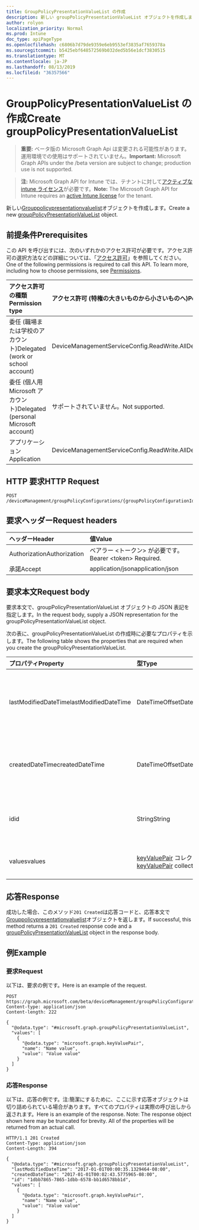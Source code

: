 ```yaml
---
title: GroupPolicyPresentationValueList の作成
description: 新しい groupPolicyPresentationValueList オブジェクトを作成します。
author: rolyon
localization_priority: Normal
ms.prod: Intune
doc_type: apiPageType
ms.openlocfilehash: c6806b7d79de9359e6eb9553ef3835af7659378a
ms.sourcegitcommit: b5425ebf648572569b032ded5b56e1dcf3830515
ms.translationtype: MT
ms.contentlocale: ja-JP
ms.lasthandoff: 08/13/2019
ms.locfileid: "36357566"
---
```

# <a name="create-grouppolicypresentationvaluelist"></a><span data-ttu-id="2a448-103">GroupPolicyPresentationValueList の作成</span><span class="sxs-lookup"><span data-stu-id="2a448-103">Create groupPolicyPresentationValueList</span></span>

> <span data-ttu-id="2a448-104">**重要:** ベータ版の Microsoft Graph Api は変更される可能性があります。運用環境での使用はサポートされていません。</span><span class="sxs-lookup"><span data-stu-id="2a448-104">**Important:** Microsoft Graph APIs under the /beta version are subject to change; production use is not supported.</span></span>

> <span data-ttu-id="2a448-105">**注:** Microsoft Graph API for Intune では、テナントに対して[アクティブな intune ライセンス](https://go.microsoft.com/fwlink/?linkid=839381)が必要です。</span><span class="sxs-lookup"><span data-stu-id="2a448-105">**Note:** The Microsoft Graph API for Intune requires an [active Intune license](https://go.microsoft.com/fwlink/?linkid=839381) for the tenant.</span></span>

<span data-ttu-id="2a448-106">新しい[Grouppolicypresentationvaluelist](../resources/intune-grouppolicy-grouppolicypresentationvaluelist.md)オブジェクトを作成します。</span><span class="sxs-lookup"><span data-stu-id="2a448-106">Create a new [groupPolicyPresentationValueList](../resources/intune-grouppolicy-grouppolicypresentationvaluelist.md) object.</span></span>

## <a name="prerequisites"></a><span data-ttu-id="2a448-107">前提条件</span><span class="sxs-lookup"><span data-stu-id="2a448-107">Prerequisites</span></span>
<span data-ttu-id="2a448-p101">この API を呼び出すには、次のいずれかのアクセス許可が必要です。アクセス許可の選択方法などの詳細については、「[アクセス許可](/graph/permissions-reference)」を参照してください。</span><span class="sxs-lookup"><span data-stu-id="2a448-p101">One of the following permissions is required to call this API. To learn more, including how to choose permissions, see [Permissions](/graph/permissions-reference).</span></span>

|<span data-ttu-id="2a448-110">アクセス許可の種類</span><span class="sxs-lookup"><span data-stu-id="2a448-110">Permission type</span></span>|<span data-ttu-id="2a448-111">アクセス許可 (特権の大きいものから小さいものへ)</span><span class="sxs-lookup"><span data-stu-id="2a448-111">Permissions (from most to least privileged)</span></span>|
|:---|:---|
|<span data-ttu-id="2a448-112">委任 (職場または学校のアカウント)</span><span class="sxs-lookup"><span data-stu-id="2a448-112">Delegated (work or school account)</span></span>|<span data-ttu-id="2a448-113">DeviceManagementServiceConfig.ReadWrite.All</span><span class="sxs-lookup"><span data-stu-id="2a448-113">DeviceManagementServiceConfig.ReadWrite.All</span></span>|
|<span data-ttu-id="2a448-114">委任 (個人用 Microsoft アカウント)</span><span class="sxs-lookup"><span data-stu-id="2a448-114">Delegated (personal Microsoft account)</span></span>|<span data-ttu-id="2a448-115">サポートされていません。</span><span class="sxs-lookup"><span data-stu-id="2a448-115">Not supported.</span></span>|
|<span data-ttu-id="2a448-116">アプリケーション</span><span class="sxs-lookup"><span data-stu-id="2a448-116">Application</span></span>|<span data-ttu-id="2a448-117">DeviceManagementServiceConfig.ReadWrite.All</span><span class="sxs-lookup"><span data-stu-id="2a448-117">DeviceManagementServiceConfig.ReadWrite.All</span></span>|

## <a name="http-request"></a><span data-ttu-id="2a448-118">HTTP 要求</span><span class="sxs-lookup"><span data-stu-id="2a448-118">HTTP Request</span></span>
<!-- {
  "blockType": "ignored"
}
-->
``` http
POST /deviceManagement/groupPolicyConfigurations/{groupPolicyConfigurationId}/definitionValues/{groupPolicyDefinitionValueId}/presentationValues
```

## <a name="request-headers"></a><span data-ttu-id="2a448-119">要求ヘッダー</span><span class="sxs-lookup"><span data-stu-id="2a448-119">Request headers</span></span>
|<span data-ttu-id="2a448-120">ヘッダー</span><span class="sxs-lookup"><span data-stu-id="2a448-120">Header</span></span>|<span data-ttu-id="2a448-121">値</span><span class="sxs-lookup"><span data-stu-id="2a448-121">Value</span></span>|
|:---|:---|
|<span data-ttu-id="2a448-122">Authorization</span><span class="sxs-lookup"><span data-stu-id="2a448-122">Authorization</span></span>|<span data-ttu-id="2a448-123">ベアラー &lt;トークン&gt; が必要です。</span><span class="sxs-lookup"><span data-stu-id="2a448-123">Bearer &lt;token&gt; Required.</span></span>|
|<span data-ttu-id="2a448-124">承諾</span><span class="sxs-lookup"><span data-stu-id="2a448-124">Accept</span></span>|<span data-ttu-id="2a448-125">application/json</span><span class="sxs-lookup"><span data-stu-id="2a448-125">application/json</span></span>|

## <a name="request-body"></a><span data-ttu-id="2a448-126">要求本文</span><span class="sxs-lookup"><span data-stu-id="2a448-126">Request body</span></span>
<span data-ttu-id="2a448-127">要求本文で、groupPolicyPresentationValueList オブジェクトの JSON 表記を指定します。</span><span class="sxs-lookup"><span data-stu-id="2a448-127">In the request body, supply a JSON representation for the groupPolicyPresentationValueList object.</span></span>

<span data-ttu-id="2a448-128">次の表に、groupPolicyPresentationValueList の作成時に必要なプロパティを示します。</span><span class="sxs-lookup"><span data-stu-id="2a448-128">The following table shows the properties that are required when you create the groupPolicyPresentationValueList.</span></span>

|<span data-ttu-id="2a448-129">プロパティ</span><span class="sxs-lookup"><span data-stu-id="2a448-129">Property</span></span>|<span data-ttu-id="2a448-130">型</span><span class="sxs-lookup"><span data-stu-id="2a448-130">Type</span></span>|<span data-ttu-id="2a448-131">説明</span><span class="sxs-lookup"><span data-stu-id="2a448-131">Description</span></span>|
|:---|:---|:---|
|<span data-ttu-id="2a448-132">lastModifiedDateTime</span><span class="sxs-lookup"><span data-stu-id="2a448-132">lastModifiedDateTime</span></span>|<span data-ttu-id="2a448-133">DateTimeOffset</span><span class="sxs-lookup"><span data-stu-id="2a448-133">DateTimeOffset</span></span>|<span data-ttu-id="2a448-134">オブジェクトが最後に変更された日付と時刻。</span><span class="sxs-lookup"><span data-stu-id="2a448-134">The date and time the object was last modified.</span></span> <span data-ttu-id="2a448-135">[Grouppolicypresentationvalue](../resources/intune-grouppolicy-grouppolicypresentationvalue.md)から継承します。</span><span class="sxs-lookup"><span data-stu-id="2a448-135">Inherited from [groupPolicyPresentationValue](../resources/intune-grouppolicy-grouppolicypresentationvalue.md)</span></span>|
|<span data-ttu-id="2a448-136">createdDateTime</span><span class="sxs-lookup"><span data-stu-id="2a448-136">createdDateTime</span></span>|<span data-ttu-id="2a448-137">DateTimeOffset</span><span class="sxs-lookup"><span data-stu-id="2a448-137">DateTimeOffset</span></span>|<span data-ttu-id="2a448-138">オブジェクトが作成された日付と時刻。</span><span class="sxs-lookup"><span data-stu-id="2a448-138">The date and time the object was created.</span></span> <span data-ttu-id="2a448-139">[Grouppolicypresentationvalue](../resources/intune-grouppolicy-grouppolicypresentationvalue.md)から継承します。</span><span class="sxs-lookup"><span data-stu-id="2a448-139">Inherited from [groupPolicyPresentationValue](../resources/intune-grouppolicy-grouppolicypresentationvalue.md)</span></span>|
|<span data-ttu-id="2a448-140">id</span><span class="sxs-lookup"><span data-stu-id="2a448-140">id</span></span>|<span data-ttu-id="2a448-141">String</span><span class="sxs-lookup"><span data-stu-id="2a448-141">String</span></span>|<span data-ttu-id="2a448-142">エンティティのキー。</span><span class="sxs-lookup"><span data-stu-id="2a448-142">Key of the entity.</span></span> <span data-ttu-id="2a448-143">[Grouppolicypresentationvalue](../resources/intune-grouppolicy-grouppolicypresentationvalue.md)から継承します。</span><span class="sxs-lookup"><span data-stu-id="2a448-143">Inherited from [groupPolicyPresentationValue](../resources/intune-grouppolicy-grouppolicypresentationvalue.md)</span></span>|
|<span data-ttu-id="2a448-144">values</span><span class="sxs-lookup"><span data-stu-id="2a448-144">values</span></span>|<span data-ttu-id="2a448-145">[keyValuePair](../resources/intune-shared-keyvaluepair.md) コレクション</span><span class="sxs-lookup"><span data-stu-id="2a448-145">[keyValuePair](../resources/intune-shared-keyvaluepair.md) collection</span></span>|<span data-ttu-id="2a448-146">関連付けられているプレゼンテーションのペアのリスト。</span><span class="sxs-lookup"><span data-stu-id="2a448-146">A list of pairs for the associated presentation.</span></span>|



## <a name="response"></a><span data-ttu-id="2a448-147">応答</span><span class="sxs-lookup"><span data-stu-id="2a448-147">Response</span></span>
<span data-ttu-id="2a448-148">成功した場合、このメソッド`201 Created`は応答コードと、応答本文で[Grouppolicypresentationvaluelist](../resources/intune-grouppolicy-grouppolicypresentationvaluelist.md)オブジェクトを返します。</span><span class="sxs-lookup"><span data-stu-id="2a448-148">If successful, this method returns a `201 Created` response code and a [groupPolicyPresentationValueList](../resources/intune-grouppolicy-grouppolicypresentationvaluelist.md) object in the response body.</span></span>

## <a name="example"></a><span data-ttu-id="2a448-149">例</span><span class="sxs-lookup"><span data-stu-id="2a448-149">Example</span></span>

### <a name="request"></a><span data-ttu-id="2a448-150">要求</span><span class="sxs-lookup"><span data-stu-id="2a448-150">Request</span></span>
<span data-ttu-id="2a448-151">以下は、要求の例です。</span><span class="sxs-lookup"><span data-stu-id="2a448-151">Here is an example of the request.</span></span>
``` http
POST https://graph.microsoft.com/beta/deviceManagement/groupPolicyConfigurations/{groupPolicyConfigurationId}/definitionValues/{groupPolicyDefinitionValueId}/presentationValues
Content-type: application/json
Content-length: 222

{
  "@odata.type": "#microsoft.graph.groupPolicyPresentationValueList",
  "values": [
    {
      "@odata.type": "microsoft.graph.keyValuePair",
      "name": "Name value",
      "value": "Value value"
    }
  ]
}
```

### <a name="response"></a><span data-ttu-id="2a448-152">応答</span><span class="sxs-lookup"><span data-stu-id="2a448-152">Response</span></span>
<span data-ttu-id="2a448-p105">以下は、応答の例です。注:簡潔にするために、ここに示す応答オブジェクトは切り詰められている場合があります。すべてのプロパティは実際の呼び出しから返されます。</span><span class="sxs-lookup"><span data-stu-id="2a448-p105">Here is an example of the response. Note: The response object shown here may be truncated for brevity. All of the properties will be returned from an actual call.</span></span>
``` http
HTTP/1.1 201 Created
Content-Type: application/json
Content-Length: 394

{
  "@odata.type": "#microsoft.graph.groupPolicyPresentationValueList",
  "lastModifiedDateTime": "2017-01-01T00:00:35.1329464-08:00",
  "createdDateTime": "2017-01-01T00:02:43.5775965-08:00",
  "id": "1dbb7865-7865-1dbb-6578-bb1d6578bb1d",
  "values": [
    {
      "@odata.type": "microsoft.graph.keyValuePair",
      "name": "Name value",
      "value": "Value value"
    }
  ]
}
```






